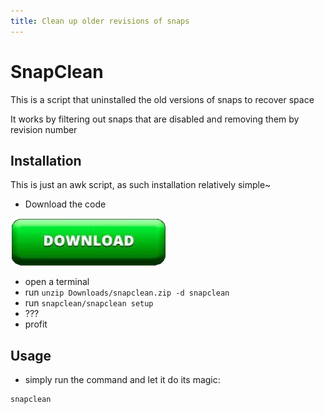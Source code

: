 ```yaml
---
title: Clean up older revisions of snaps
---
```

# SnapClean

This is a script that uninstalled the old versions of snaps to recover space

It works by filtering out snaps that are disabled and removing them by revision number

## Installation

This is just an awk script, as such installation relatively simple~
- Download the code

[![download](https://raw.githubusercontent.com/Fuseteam/linus-proof/main/images/download.png)](https://github.com/fuseteam/snapclean/releases/latest/download/snapclean.zip)

- open a terminal
- run `unzip Downloads/snapclean.zip -d snapclean`
- run `snapclean/snapclean setup`
- ???
- profit

## Usage

- simply run the command and let it do its magic:
```
snapclean
```
